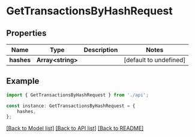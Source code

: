 # GetTransactionsByHashRequest


## Properties

Name | Type | Description | Notes
------------ | ------------- | ------------- | -------------
**hashes** | **Array&lt;string&gt;** |  | [default to undefined]

## Example

```typescript
import { GetTransactionsByHashRequest } from './api';

const instance: GetTransactionsByHashRequest = {
    hashes,
};
```

[[Back to Model list]](../README.md#documentation-for-models) [[Back to API list]](../README.md#documentation-for-api-endpoints) [[Back to README]](../README.md)
